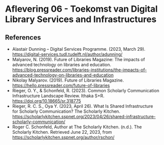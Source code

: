 # Aflevering 06 - Toekomst van Digital Library Services and Infrastructures
## References
* Alastair Dunning – Digital Services Programme. (2023, March 29). https://digital-services.tudl.tudelft.nl/author/adunning/
* Malyarov, N. (2019). Future of Libraries Magazine: The impacts of advanced technology on libraries and education. https://blog.pressreader.com/libraries-institutions/the-impacts-of-advanced-technology-on-libraries-and-education
* Nikolay Malyarov. (2019). Future of Libraries Magazine. https://hello.pressreader.com/future-of-libraries
* Rieger, O. Y., & Schonfeld, R. (2023). Common Scholarly Communication Infrastructure Landscape Review. Ithaka S+R. https://doi.org/10.18665/sr.318775
* Rieger, R. C. S., Oya Y. (2023, April 26). What Is Shared Infrastructure for Scholarly Communication? The Scholarly Kitchen. https://scholarlykitchen.sspnet.org/2023/04/26/shared-infrastructure-scholarly-communication/
* Roger C. Schonfeld, Author at The Scholarly Kitchen. (n.d.). The Scholarly Kitchen. Retrieved June 22, 2023, from https://scholarlykitchen.sspnet.org/author/rschon/
